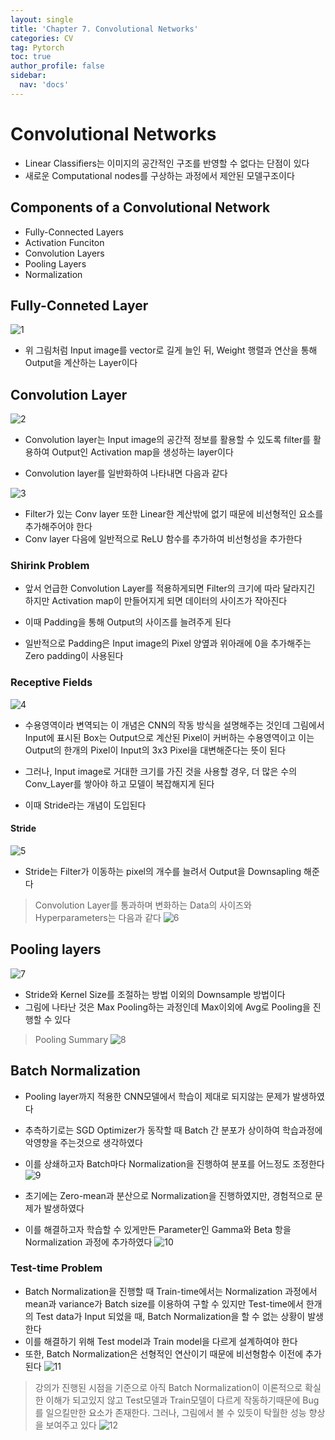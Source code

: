 ```yaml
---
layout: single
title: 'Chapter 7. Convolutional Networks'
categories: CV
tag: Pytorch
toc: true
author_profile: false
sidebar:
  nav: 'docs'
---
```


# Convolutional Networks

- Linear Classifiers는 이미지의 공간적인 구조를 반영할 수 없다는 단점이 있다
- 새로운 Computational nodes를 구상하는 과정에서 제안된 모델구조이다

## Components of a Convolutional Network

- Fully-Connected Layers
- Activation Funciton
- Convolution Layers
- Pooling Layers
- Normalization

## Fully-Conneted Layer

![1](/assets/image_ch7/1.png)

- 위 그림처럼 Input image를 vector로 길게 늘인 뒤, Weight 행렬과 연산을 통해 Output을 계산하는 Layer이다

## Convolution Layer
![2](/assets/image_ch7/2.png)

- Convolution layer는 Input image의 공간적 정보를 활용할 수 있도록 filter를 활용하여 Output인 Activation map을 생성하는 layer이다

- Convolution layer를 일반화하여 나타내면 다음과 같다

![3](/assets/image_ch7/3.png)

- Filter가 있는 Conv layer 또한 Linear한 계산밖에 없기 때문에 비선형적인 요소를 추가해주어야 한다
- Conv layer 다음에 일반적으로 ReLU 함수를 추가하여 비선형성을 추가한다

### Shirink Problem

- 앞서 언급한 Convolution Layer를 적용하게되면 Filter의 크기에 따라 달라지긴 하지만 Activation map이 만들어지게 되면 데이터의 사이즈가 작아진다

- 이때 Padding을 통해 Output의 사이즈를 늘려주게 된다

- 일반적으로 Padding은 Input image의 Pixel 양옆과 위아래에 0을 추가해주는 Zero padding이 사용된다

### Receptive Fields

![4](/assets/image_ch7/4.png)
- 수용영역이라 변역되는 이 개념은 CNN의 작동 방식을 설명해주는 것인데 그림에서 Input에 표시된 Box는 Output으로 계산된 Pixel이 커버하는 수용영역이고 이는 Output의 한개의 Pixel이 Input의 3x3 Pixel을 대변해준다는 뜻이 된다

- 그러나, Input image로 거대한 크기를 가진 것을 사용할 경우, 더 많은 수의 Conv_Layer를 쌓아야 하고 모델이 복잡해지게 된다

- 이때 Stride라는 개념이 도입된다

#### Stride

![5](/assets/image_ch7/5.png)

- Stride는 Filter가 이동하는 pixel의 개수를 늘려서 Output을 Downsapling 해준다

> Convolution Layer를 통과하며 변화하는 Data의 사이즈와 Hyperparameters는 다음과 같다
![6](/assets/image_ch7/6.png)

## Pooling layers

![7](/assets/image_ch7/7.png)
- Stride와 Kernel Size를 조절하는 방법 이외의 Downsample 방법이다
- 그림에 나타난 것은 Max Pooling하는 과정인데 Max이외에 Avg로 Pooling을 진행할 수 있다

> Pooling Summary
![8](/assets/image_ch7/8.png)


## Batch Normalization

- Pooling layer까지 적용한 CNN모델에서 학습이 제대로 되지않는 문제가 발생하였다
- 추측하기로는 SGD Optimizer가 동작할 때 Batch 간 분포가 상이하여 학습과정에 악영향을 주는것으로 생각하였다
- 이를 상쇄하고자 Batch마다 Normalization을 진행하여 분포를 어느정도 조정한다
![9](/assets/image_ch7/9.png)

- 초기에는 Zero-mean과 분산으로 Normalization을 진행하였지만, 경험적으로 문제가 발생하였다
- 이를 해결하고자 학습할 수 있게만든 Parameter인 Gamma와 Beta 항을 Normalization 과정에 추가하였다
![10](/assets/image_ch7/10.png)

### Test-time Problem

- Batch Normalization을 진행할 때 Train-time에서는 Normalization 과정에서 mean과 variance가 Batch size를 이용하여 구할 수 있지만 Test-time에서 한개의 Test data가 Input 되었을 때, Batch Normalization을 할 수 없는 상황이 발생한다
- 이를 해결하기 위해 Test model과 Train model을 다르게 설계하여야 한다
- 또한, Batch Normalization은 선형적인 연산이기 때문에 비선형함수 이전에 추가된다
![11](/assets/image_ch7/11.png)

> 강의가 진행된 시점을 기준으로 아직 Batch Normalization이 이론적으로 확실한 이해가 되고있지 않고 Test모델과 Train모델이 다르게 작동하기때문에 Bug를 일으킬만한 요소가 존재한다.
그러나, 그림에서 볼 수 있듯이 탁월한 성능 향상을 보여주고 있다
![12](/assets/image_ch7/12.png)


```python

```
